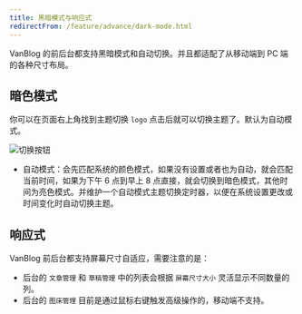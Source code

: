 ```yaml
---
title: 黑暗模式与响应式
redirectFrom: /feature/advance/dark-mode.html
---
```


VanBlog 的前后台都支持黑暗模式和自动切换。并且都适配了从移动端到 PC 端的各种尺寸布局。

## 暗色模式

你可以在页面右上角找到主题切换 `logo` 点击后就可以切换主题了。默认为自动模式。

![切换按钮](https://pic.mereith.com/img/0d46e2d13a493cc16ddba9d98e67d743.clipboard-2022-08-16.png)

- 自动模式：会先匹配系统的颜色模式，如果没有设置或者也为自动，就会匹配当前时间，如果为下午 6 点到早上 8 点直接，就会切换到暗色模式，其他时间为亮色模式。并维护一个自动模式主题切换定时器，以便在系统设置更改或时间变化时自动切换主题。

## 响应式

VanBlog 前后台都支持屏幕尺寸自适应，需要注意的是：

- 后台的 `文章管理` 和 `草稿管理` 中的列表会根据 `屏幕尺寸大小` 灵活显示不同数量的列。
- 后台的 `图床管理` 目前是通过鼠标右键触发高级操作的，移动端不支持。

